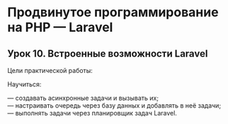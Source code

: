 # Продвинутое программирование на PHP — Laravel<br />
## Урок 10. Встроенные возможности Laravel<br />
Цели практической работы:<br />

Научиться:<br />

— создавать асинхронные задачи и вызывать их;<br />
— настраивать очередь через базу данных и добавлять в неё задачи;<br />
— выполнять задачи через планировщик задач Laravel.<br />

